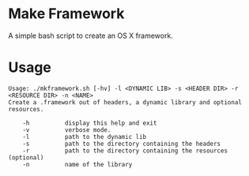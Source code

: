 # Make Framework
A simple bash script to create an OS X framework.

# Usage
```
Usage: ./mkframework.sh [-hv] -l <DYNAMIC LIB> -s <HEADER DIR> -r <RESOURCE DIR> -n <NAME>
Create a .framework out of headers, a dynamic library and optional resources.

    -h          display this help and exit
    -v          verbose mode.
    -l          path to the dynamic lib
    -s          path to the directory containing the headers
    -r          path to the directory containing the resources (optional)
    -n          name of the library
```

